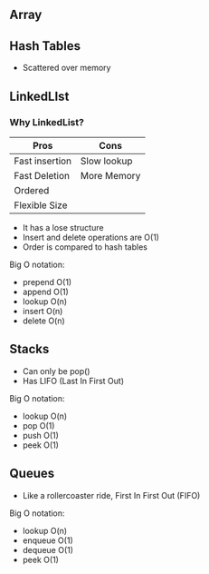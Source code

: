 ## Array

## Hash Tables

- Scattered over memory

## LinkedLIst

### Why LinkedList?

| Pros           | Cons        |
| -------------- | ----------- |
| Fast insertion | Slow lookup |
| Fast Deletion  | More Memory |
| Ordered        |             |
| Flexible Size  |             |

- It has a lose structure
- Insert and delete operations are O(1)
- Order is compared to hash tables

Big O notation:

- prepend O(1)
- append O(1)
- lookup O(n)
- insert O(n)
- delete O(n)

## Stacks

- Can only be pop()
- Has LIFO (Last In First Out)

Big O notation:

- lookup O(n)
- pop O(1)
- push O(1)
- peek O(1)

## Queues

- Like a rollercoaster ride, First In First Out (FIFO)

Big O notation:

- lookup O(n)
- enqueue O(1)
- dequeue O(1)
- peek O(1)

